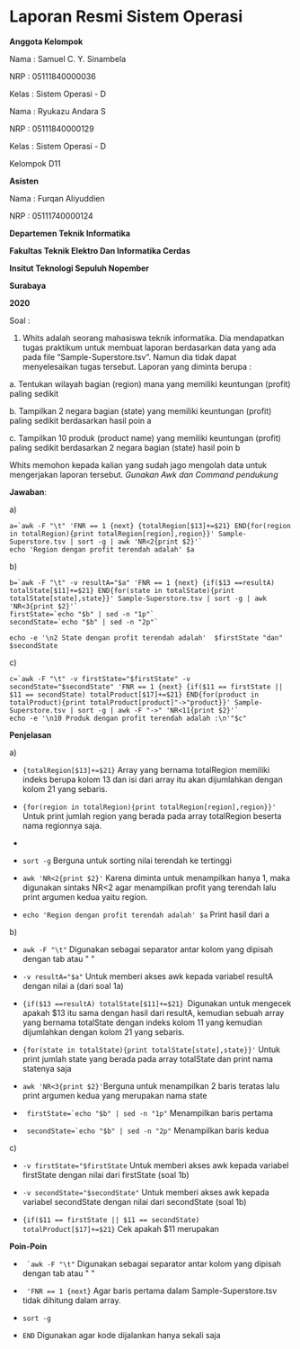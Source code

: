 # Laporan Resmi Sistem Operasi

**Anggota Kelompok**

Nama  : Samuel C. Y. Sinambela

NRP   : 05111840000036

Kelas : Sistem Operasi - D

Nama  : Ryukazu Andara S

NRP   : 05111840000129

Kelas : Sistem Operasi - D

Kelompok D11

**Asisten**

Nama  : Furqan Aliyuddien

NRP   : 05111740000124


**Departemen Teknik Informatika**

**Fakultas Teknik Elektro Dan Informatika Cerdas**

**Insitut Teknologi Sepuluh Nopember**

**Surabaya**

**2020**

Soal : 

1. Whits adalah seorang mahasiswa teknik informatika. Dia mendapatkan tugas praktikum
untuk membuat laporan berdasarkan data yang ada pada file “Sample-Superstore.tsv”.
Namun dia tidak dapat menyelesaikan tugas tersebut. Laporan yang diminta berupa :

a. Tentukan wilayah bagian (region) mana yang memiliki keuntungan (profit) paling
sedikit

b. Tampilkan 2 negara bagian (state) yang memiliki keuntungan (profit) paling
sedikit berdasarkan hasil poin a

c. Tampilkan 10 produk (product name) yang memiliki keuntungan (profit) paling
sedikit berdasarkan 2 negara bagian (state) hasil poin b

Whits memohon kepada kalian yang sudah jago mengolah data untuk mengerjakan
laporan tersebut.
*Gunakan Awk dan Command pendukung*

**Jawaban**: 

a)

```
a=`awk -F "\t" 'FNR == 1 {next} {totalRegion[$13]+=$21} END{for(region in totalRegion){print totalRegion[region],region}}' Sample-Superstore.tsv | sort -g | awk 'NR<2{print $2}'`
echo 'Region dengan profit terendah adalah' $a
```

b)
```
b=`awk -F "\t" -v resultA="$a" 'FNR == 1 {next} {if($13 ==resultA) totalState[$11]+=$21} END{for(state in totalState){print totalState[state],state}}' Sample-Superstore.tsv | sort -g | awk 'NR<3{print $2}'`
firstState=`echo "$b" | sed -n "1p"`
secondState=`echo "$b" | sed -n "2p"`

echo -e '\n2 State dengan profit terendah adalah'  $firstState "dan" $secondState
```

c)
```
c=`awk -F "\t" -v firstState="$firstState" -v secondState="$secondState" 'FNR == 1 {next} {if($11 == firstState || $11 == secondState) totalProduct[$17]+=$21} END{for(product in totalProduct){print totalProduct[product]"->"product}}' Sample-Superstore.tsv | sort -g | awk -F "->" 'NR<11{print $2}'`
echo -e '\n10 Produk dengan profit terendah adalah :\n'"$c"
```
**Penjelasan**

a)

* ``` {totalRegion[$13]+=$21} ``` Array yang bernama totalRegion memiliki indeks berupa kolom 13 dan isi dari array itu akan dijumlahkan dengan kolom 21 yang sebaris. 

* ```{for(region in totalRegion){print totalRegion[region],region}}' ``` Untuk print jumlah region yang berada pada array totalRegion beserta nama regionnya saja.

* ``` Sample-Superstore.tsv Mengambil data pada Sample-Superstore.tsv, 

* ```sort -g``` Berguna untuk sorting nilai terendah ke tertinggi
* ```awk 'NR<2{print $2}'``` Karena diminta untuk menampilkan hanya 1, maka digunakan sintaks NR<2 agar menampilkan profit yang terendah lalu print argumen kedua yaitu region.

* ```echo 'Region dengan profit terendah adalah' $a``` Print hasil dari a

b)
* ``` awk -F "\t" ``` Digunakan sebagai separator antar kolom yang dipisah dengan tab atau "  "

* ``` -v resultA="$a" ``` Untuk memberi akses awk kepada variabel resultA dengan nilai a (dari soal 1a)

* ```{if($13 ==resultA) totalState[$11]+=$21} ```Digunakan untuk mengecek apakah $13 itu sama dengan hasil dari resultA, kemudian sebuah array yang bernama totalState dengan indeks kolom 11 yang kemudian dijumlahkan dengan kolom 21 yang sebaris.

* ```{for(state in totalState){print totalState[state],state}}'``` Untuk print jumlah state yang berada pada array totalState dan print nama statenya saja

* ```awk 'NR<3{print $2}'```Berguna untuk menampilkan 2 baris teratas lalu print argumen kedua yang merupakan nama state

* ``` firstState=`echo "$b" | sed -n "1p"``` Menampilkan baris pertama
* ``` secondState=`echo "$b" | sed -n "2p"``` Menampilkan baris kedua

c)
* ``` -v firstState="$firstState ``` Untuk memberi akses awk kepada variabel firstState dengan nilai dari firstState (soal 1b)

* ``` -v secondState="$secondState" ``` Untuk memberi akses awk kepada variabel secondState dengan nilai dari secondState (soal 1b)

* ``` {if($11 == firstState || $11 == secondState) totalProduct[$17]+=$21} ``` Cek apakah $11 merupakan 

**Poin-Poin**

* ``` `awk -F "\t"``` Digunakan sebagai separator antar kolom yang dipisah dengan tab atau "  "

* ``` 'FNR == 1 {next}``` Agar baris pertama dalam Sample-Superstore.tsv tidak dihitung dalam array.

* ```sort -g```

* ```END``` Digunakan agar kode dijalankan hanya sekali saja

